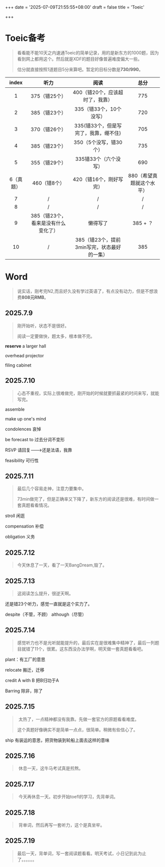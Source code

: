 +++
date = '2025-07-09T21:55:55+08:00'
draft = false
title = 'Toeic'

+++

# Toeic备考

> ​	看看能不能10天之内速通Toeic的简单记录，用的是新东方的1000题，因为看到网上都用这个。然后就是XDF的题目好像普遍难度偏大一些。
>
> ​	估分就直接按照1道题目5分来算吧。暂定的目标分数是**730/990**。

|   index   |                听力                 |                    阅读                     |           总分            |
| :-------: | :---------------------------------: | :-----------------------------------------: | :-----------------------: |
|     1     |            375（错25个）            |       400（错20个，应该超时了，我靠）       |            775            |
|     2     |            385（错23个）            |           335（错33个，10个没写）           |            720            |
|     3     |            370（错26个）            |    335(错33个，但是写完了，我靠，绷不住)    |            705            |
|     4     |            385（错23个）            |           350（5个没写，错30个）            |            735            |
|     5     |            355（错29个）            |            335错33个（六个没写）            |            690            |
| 6（真题） |            460（错8个）             |           420（错16个，刚好写完）           | 880（希望真题就这个水平） |
|     7     |                  /                  |                      /                      |             /             |
|     8     |                  /                  |                      /                      |             /             |
|     9     | 385（错23个，看来是没有什么变化了） |                  懒得写了                   |         385 + ？          |
|    10     |                  /                  | 385（错23个，提前3min写完，状态最好的一集） |            385            |





# Word

> ​	说实话，刚考完N2,而且好久没有学过英语了，有点没有动力，但是不想浪费**808元RMB**。

## 2025.7.9

> 刚开始听，状态不是很好。
>
> 阅读一定要做快，题太多，根本做不完。

**reserve** a larger hall

overhead projector

filing cabinet

## 2025.7.10

> 心态不重视，实际上很难做完，刚开始的时候就要抓最紧的时间来写，就能写完。

assemble

make up one's mind

condolences	哀悼

be forecast to	过去分词不变形

RSVP	请回复--->还是法语，我靠

feasibility	可行性

## 2025.7.11

> 最后几个容易走神，注意力要集中。
>
> 73min做完了，但是正确率又下降了，新东方的阅读还是很难，有时间做一套真题看看情况。

stroll	闲逛

compensation	补偿

obligation	义务

## 2025.7.12

> 今天休息了一天，看了一天BangDream,毁了。
>

## 2025.7.13



> 这阅读怎么提升，很逆天啊。

还是错23个听力，感觉一直就是这个实力了。

despite（不管，不顾） although（尽管）

## 2025.7.14

> ​	感觉听力也不是光听就能提升的，最后实在是很难集中精神了，最后一列题目就错了11个，很累。这东西没办法学啊，明天做一套真题看看吧。

plant：有工厂的意思

relocate	搬迁，迁移

credit A with B	把B归功于A

Barring	除非，除了

## 2025.7.15

> ​	太热了，一点精神都没有我靠。先做一套官方的原题看看难度。
>
> 这个真题好像确实不是简单一点点，很简单。稍微有些信心了。

ship	有装运的意思，把货物装到轮船上面去这样的意味

## 2025.7.16

> ​	休息一天，这牛马考试真是煎熬。



## 2025.7.17

> ​	今天再休息一天。初步开始toefl的学习，先背单词。

## 2025.7.18

> ​	背单词，然后再写一套听力，这个是真坐牢。

## 2025.7.19

> ​	最后一天，背单词，写一套阅读题看看。明天考试，小日记到此为止了。。。。。。
































